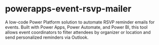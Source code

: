 # powerapps-event-rsvp-mailer
A low-code Power Platform solution to automate RSVP reminder emails for events. Built with Power Apps, Power Automate, and Power BI, this tool allows event coordinators to filter attendees by organizer or location and send personalized reminders via Outlook.
